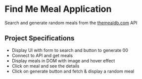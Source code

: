 # Find Me Meal Application

Search and generate random meals from the [themealdb.com](https://www.themealdb.com) API

## Project Specifications

- Display UI with form to search and button to generate 00
- Connect to API and get meals
- Display meals in DOM with image and hover effect
- Click on meal and see the details
- Click on generate button and fetch & display a random meal
